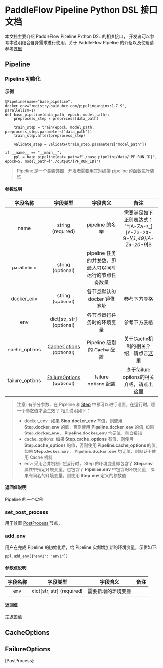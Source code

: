 # PaddleFlow Pipeline Python DSL 接口文档
本文档主要介绍 PaddleFlow Pipeline Python DSL 的相关接口， 开发者可以参考本说明结合自身需求进行使用。关于 PaddleFlow Pipeline 的介绍以及使用请参考[这里][PaddleFlow Pipeline Overview]

## Pipeline
### Pipeline 初始化
#### 示例
```python3
@Pipeline(name="base_pipeline", docker_env="registry.baidubce.com/pipeline/nginx:1.7.9", parallelism=1)
def base_pipeline(data_path, epoch, model_path):
    preprocess_step = preprocess(data_path)

    train_step = train(epoch, model_path, preprocess_step.parameters["data_path"])
    train_step.after(preprocess_step)

    validate_step = validate(train_step.parameters["model_path"])

if __name__ == "__main__":
    ppl = base_pipeline(data_path=f"./base_pipeline/data/{PF_RUN_ID}", epoch=5, model_path=f"./output/{PF_RUN_ID}")
```

> Pipeline 是一个类装饰器，开发者需要用其对编排 pipeline 的函数进行装饰

#### 参数说明

|字段名称 | 字段类型 | 字段含义 | 备注 |
|:---:|:---:|:---:|:---:|
|name| string (required)| pipeline 的名字 | 需要满足如下正则表达式： "^[A-Za-z_][A-Za-z0-9-_]{1,49}[A-Za-z0-9_]$ |
|parallelism| string (optional) | pipeline 任务的并发数，即最大可以同时运行的节点任务数量 | | 
|docker_env| string (optional) | 各节点默认的docker 镜像地址 | 参考下方表格 |
|env| dict[str, str] (optional) | 各节点运行任务时的环境变量 | 参考下方表格 |
|cache_options| [CacheOptions](#CacheOptions) (optional)| Pipeline 级别的 Cache 配置 | 关于Cache机制的相关介绍，请点击[这里](Cache机制) |
|failure_options| [FailureOptions](#FailureOptions) (optional) |failure options 配置 | 关于failure options的相关介绍，请点击[这里](Cache机制)  |

> 注意: 有部分参数，在 Pipeline 和 [Step](#Step) 中都可以进行设置，在运行时，哪一个参数值才会生效？ 相关说明如下：
> -  docker_env : 如果 **Step.docker_env** 有值，则使用 **Step.docker_env** 的值，否则使用 **Pipeline.docker_env** 的值, 如果 **Step.docker_env**， **Pipeline.docker_env** 均无值，则会报错
> - cache_opitons: 如果 **Step.cache_options** 有值，则使用 **Step.cache_options** 的值，否则使用 **Pipeline.cache_options** 的值, 如果 **Step.docker_env**， **Pipeline.docker_env** 均无值，则默认不使用 Cache 机制
> - env: 采用合并机制: 在运行时， Step 的环境变量即包含了 **Step.env** 属性中指定环境变量，也包含了 **Pipeline.env** 中包含的环境变量， 如果有同名的环境变量，则使用 **Step.env** 定义的参数值


#### 返回值说明
Pipeline 的一个实例

### set_post_process 
用于设置 [PostProcess](PostProcess) 节点，
### add_env
用户在完成 Pipeline 的初始化后，给 Pipeline 实例增加新的环境变量，示例如下:
```python3
ppl.add_env({"env1": "env1"})
```

#### 参数值说明
|字段名称 | 字段类型 | 字段含义 | 备注 |
|:---:|:---:|:---:|:---:|
| env | dict[str, str] (required) | 需要新增的环境变量 | | 

#### 返回值
无返回值


## CacheOptions

## FailureOptions


[PaddleFlow Pipeline Overview]: /docs/zh_cn/reference/pipeline/overview.md
[PostProcess]:

